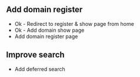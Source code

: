 
## Add domain register

- Ok - Redirect to register & show page from home
- Ok - Add domain show page
- Add domain register page


## Improve search
-  Add deferred search
